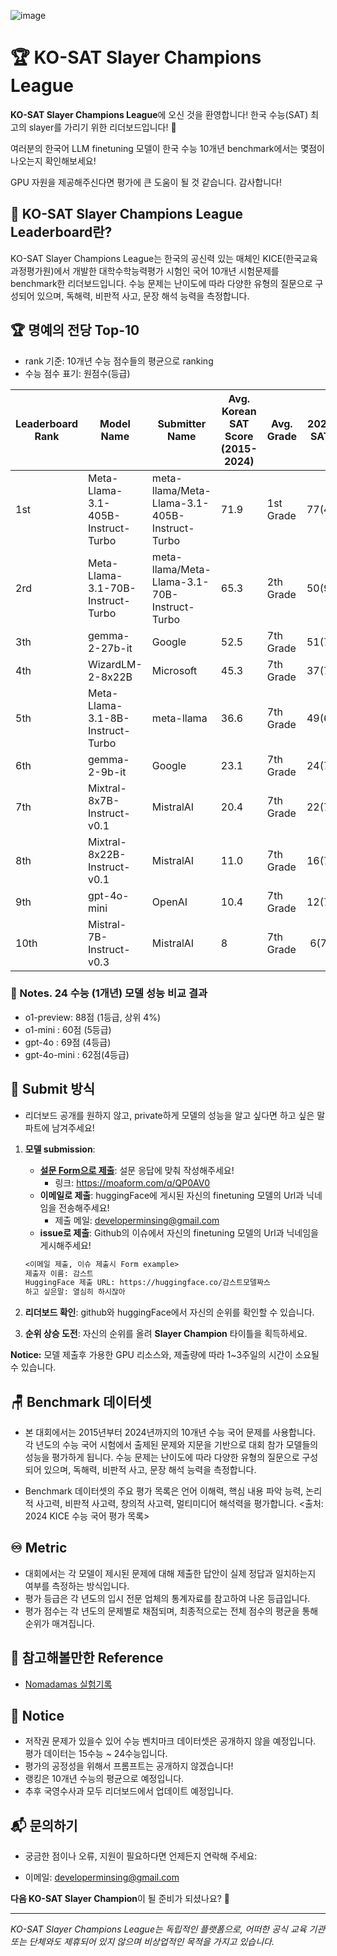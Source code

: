 ![image](https://github.com/user-attachments/assets/f9d08905-33fe-48c0-a540-6b25c7e64563)

# 🏆 KO-SAT Slayer Champions League

**KO-SAT Slayer Champions League**에 오신 것을 환영합니다! 한국 수능(SAT) 최고의 slayer를 가리기 위한 리더보드입니다! 🚀

여러분의 한국어 LLM finetuning 모델이 한국 수능 10개년 benchmark에서는 몇점이 나오는지 확인해보세요!

GPU 자원을 제공해주신다면 평가에 큰 도움이 될 것 같습니다. 감사합니다!

## 🎯 KO-SAT Slayer Champions League Leaderboard란?

KO-SAT Slayer Champions League는 한국의 공신력 있는 매체인 KICE(한국교육과정평가원)에서 개발한 대학수학능력평가 시험인 국어 10개년 시험문제를 benchmark한 리더보드입니다.
수능 문제는 난이도에 따라 다양한 유형의 질문으로 구성되어 있으며, 독해력, 비판적 사고, 문장 해석 능력을 측정합니다.

## 🏆 명예의 전당 Top-10

- rank 기준: 10개년 수능 점수들의 평균으로 ranking
- 수능 점수 표기: 원점수(등급)

| Leaderboard Rank | Model Name                         | Submitter Name                                | Avg. Korean SAT Score (2015-2024) | Avg. Grade | 2024 SAT | 2023 SAT | 2022 SAT | 2021 SAT | 2020 SAT | 2019 SAT | 2018 SAT | 2017 SAT | 2016 SAT | 2015 SAT | URL                                                                                                                                    |
|------------------|------------------------------------|-----------------------------------------------|-----------------------------------|------------|:--------:|:--------:|:--------:|:--------:|:--------:|:--------:|:--------:|:--------:|:--------:|:--------:|----------------------------------------------------------------------------------------------------------------------------------------|
| 1st              | Meta-Llama-3.1-405B-Instruct-Turbo | meta-llama/Meta-Llama-3.1-405B-Instruct-Turbo | 71.9                              | 1st Grade  |  77(4)   |  87(3)   |  69(4)   |  70(5)   |  65(4)   |  68(3)   |  78(3)   |  80(5)   |  87(3)   |  68(4)   | [Link](https://huggingface.co/meta-llama/Llama-3.1-405B-Instruct)                                                                      |
| 2rd              | Meta-Llama-3.1-70B-Instruct-Turbo  | meta-llama/Meta-Llama-3.1-70B-Instruct-Turbo  | 65.3                              | 2th Grade  |  50(9)   |   749)   |  73(9)   |  61(9)   |  79(9)   |  51(9)   |  58(9)   |  66(9)   |  71(9)   |  70(4)   | [Link](https://huggingface.co/meta-llama/Llama-3.1-70B-Instruct)                                                                       |
| 3th              | gemma-2-27b-it                     | Google                                        | 52.5                              | 7th Grade  |  51(7)   |  54(5)   |  51(6)   |  51(8)   |  50(7)   |  37(7)   |  50(7)   |  71(8)   |  54(7)   |  56(8)   | [Link](https://ai.google.dev/gemma)                                                                                                    |
| 4th              | WizardLM-2-8x22B                   | Microsoft                                     | 45.3                              | 7th Grade  |  37(7)   |  56(5)   |  47(6)   |  30(8)   |  52(7)   |  29(7)   |  51(7)   |  47(8)   |  51(7)   |  53(8)   | [Link](https://www.microsoft.com/en-us/research/publication/wizardlm-empowering-large-language-models-to-follow-complex-instructions/) |
| 5th              | Meta-Llama-3.1-8B-Instruct-Turbo   | meta-llama                                    | 36.6                              | 7th Grade  |  49(6)   |  31(7)   |  36(7)   |  31(8)   |  36(7)   |  25(8)   |  38(7)   |  38(7)   |  37(7)   |  45(7)   | [Link](https://huggingface.co/meta-llama/Llama-3.1-8B-Instruct)                                                                        |
| 6th              | gemma-2-9b-it                      | Google                                        | 23.1                              | 7th Grade  |  24(7)   |  20(5)   |  16(6)   |  22(8)   |  17(7)   |  29(7)   |  24(7)   |  25(8)   |  25(7)   |  29(8)   | [Link](https://ai.google.dev/gemma)                                                                                                    |
| 7th              | Mixtral-8x7B-Instruct-v0.1         | MistralAI                                     | 20.4                              | 7th Grade  |  22(7)   |  20(5)   |  10(6)   |  22(8)   |  22(7)   |  18(7)   |  18(7)   |  22(8)   |  26(7)   |  24(8)   | [Link](https://mistral.ai/)                                                                                                            |
| 8th              | Mixtral-8x22B-Instruct-v0.1        | MistralAI                                     | 11.0                              | 7th Grade  |  16(7)   |   8(5)   |  12(6)   |  12(8)   |  10(7)   |   8(7)   |  14(7)   |  16(8)   |   6(7)   |   8(8)   | [Link](https://mistral.ai/)                                                                                                            |
| 9th              | gpt-4o-mini                        | OpenAI                                        | 10.4                              | 7th Grade  |  12(7)   |   8(5)   |  16(6)   |   8(8)   |  10(7)   |   8(7)   |  14(7)   |  10(8)   |  10(7)   |   8(8)   | [Link](https://openai.com/)                                                                                                            |
| 10th             | Mistral-7B-Instruct-v0.3           | MistralAI                                     | 8                                 | 7th Grade  |   6(7)   |  12(5)   |   8(6)   |   4(8)   |   4(7)   |  14(7)   |  10(7)   |   6(8)   |   8(7)   |   8(8)   | [Link](https://mistral.ai/)                                                                                                            |

### 📗 Notes. 24 수능 (1개년) 모델 성능 비교 결과

- o1-preview: 88점 (1등급, 상위 4%)
- o1-mini : 60점 (5등급)
- gpt-4o : 69점 (4등급)
- gpt-4o-mini : 62점(4등급)

## 🏅 Submit 방식

- 리더보드 공개를 원하지 않고, private하게 모델의 성능을 알고 싶다면 하고 싶은 말 파트에 남겨주세요!

1. **모델 submission**:
    - **[설문 Form으로 제출](https://moaform.com/q/QP0AV0)**: 설문 응답에 맞춰 작성해주세요!
        - 링크: https://moaform.com/q/QP0AV0
    - **이메일로 제출**: huggingFace에 게시된 자신의 finetuning 모델의 Url과 닉네임을 전송해주세요!
        - 제출 메일: developerminsing@gmail.com
    - **issue로 제출**: Github의 이슈에서 자신의 finetuning 모델의 Url과 닉네임을 게시해주세요!
    ```markdown
   <이메일 제출, 이슈 제출시 Form example>
    제출자 이름: 감스트
    HuggingFace 제출 URL: https://huggingface.co/감스트모델짜스
    하고 싶은말: 열심히 하시잖아
    ```

2. **리더보드 확인**: github와 huggingFace에서 자신의 순위를 확인할 수 있습니다.
3. **순위 상승 도전**: 자신의 순위를 올려 **Slayer Champion** 타이틀을 획득하세요.

**Notice:** 모델 제출후 가용한 GPU 리소스와, 제출량에 따라 1~3주일의 시간이 소요될 수 있습니다.

## 🪑 Benchmark 데이터셋

- 본 대회에서는 2015년부터 2024년까지의 10개년 수능 국어 문제를 사용합니다. 각 년도의 수능 국어 시험에서 출제된 문제와 지문을 기반으로 대회 참가 모델들의 성능을 평가하게 됩니다.
  수능 문제는 난이도에 따라 다양한 유형의 질문으로 구성되어 있으며, 독해력, 비판적 사고, 문장 해석 능력을 측정합니다.

- Benchmark 데이터셋의 주요 평가 목록은 언어 이해력, 핵심 내용 파악 능력, 논리적 사고력, 비판적 사고력, 창의적 사고력, 멀티미디어 해석력을 평가합니다.
  <출처: 2024 KICE 수능 국어 평가 목록>

## ♾️ Metric

- 대회에서는 각 모델이 제시된 문제에 대해 제출한 답안이 실제 정답과 일치하는지 여부를 측정하는 방식입니다.
- 평가 등급은 각 년도의 입시 전문 업체의 통계자료를 참고하여 나온 등급입니다.
- 평가 점수는 각 년도의 문제별로 채점되며, 최종적으로는 전체 점수의 평균을 통해 순위가 매겨집니다.

## 📗 참고해볼만한 Reference

- [Nomadamas 실험기록](https://github.com/NomaDamas/KICE_slayer_AI_Korean?tab=readme-ov-file#5-%ED%98%95%EC%8B%9D-%EC%A7%80%EC%A0%95-%ED%94%84%EB%A1%AC%ED%94%84%ED%8A%B8)

## 📰 Notice

- 저작권 문제가 있을수 있어 수능 벤치마크 데이터셋은 공개하지 않을 예정입니다. 평가 데이터는 15수능 ~ 24수능입니다.
- 평가의 공정성을 위해서 프롬프트는 공개하지 않겠습니다!
- 랭킹은 10개년 수능의 평균으로 예정입니다.
- 추후 국영수사과 모두 리더보드에서 업데이트 예정입니다.

## 📬 문의하기

- 궁금한 점이나 오류, 지원이 필요하다면 언제든지 연락해 주세요:

- 이메일: developerminsing@gmail.com

**다음 KO-SAT Slayer Champion**이 될 준비가 되셨나요? 💪

---

_KO-SAT Slayer Champions League는 독립적인 플랫폼으로, 어떠한 공식 교육 기관 또는 단체와도 제휴되어 있지 않으며
비상업적인 목적을 가지고 있습니다._
